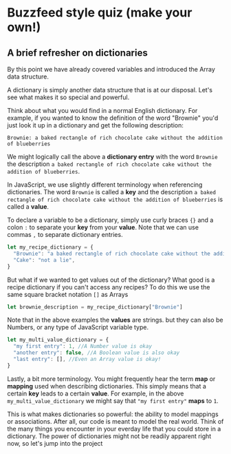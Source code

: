 # Buzzfeed style quiz (make your own!)

## A brief refresher on dictionaries
By this point we have already covered variables and introduced the Array data structure.

A dictionary is simply another data structure that is at our disposal. Let's see what makes it so special and powerful.

Think about what you would find in a normal English dictionary. For example, if you wanted to know the definition of the word "Brownie" you'd just look it up in a dictionary and get the following description:

```
Brownie: a baked rectangle of rich chocolate cake without the addition of blueberries
```

We might logically call the above a **dictionary entry** with the word `Brownie` the description `a baked rectangle of rich chocolate cake without the addition of blueberries`.

In JavaScript, we use slightly different terminology when referencing dictionaries. The word `Brownie` is called a **key** and the description `a baked rectangle of rich chocolate cake without the addition of blueberries` is called a **value**.

To declare a variable to be a dictionary, simply use curly braces `{}` and a colon `:` to separate your **key** from your **value**. Note that we can use commas `,` to separate dictionary entries.
```js
let my_recipe_dictionary = {
  "Brownie": "a baked rectangle of rich chocolate cake without the addition of blueberries",
  "Cake": "not a lie",
}
```
But what if we wanted to get values out of the dictionary? What good is a recipe dictionary if you can't access any recipes? To do this we use the same square bracket notation `[]` as Arrays
```js
let brownie_description = my_recipe_dictionary["Brownie"]
```
Note that in the above examples the **values** are strings. but they can also be Numbers, or any type of JavaScript variable type.
```js
let my_multi_value_dictionary = {
  "my first entry": 1, //A Number value is okay
  "another entry": false, //A Boolean value is also okay
  "last entry": [], //Even an Array value is okay!
}
```
Lastly, a bit more terminology. You might frequently hear the term **map** or **mapping** used when describing dictionaries. This simply means that a certain **key** leads to a certain **value**. For example, in the above `my_multi_value_dictionary` we might say that `"my first entry"` **maps** to `1`.

This is what makes dictionaries so powerful: the ability to model mappings or associations. After all, our code is meant to model the real world. Think of the many things you encounter in your everday life that you could store in a dictionary. The power of dictionaries might not be readily apparent right now, so let's jump into the project
